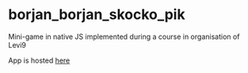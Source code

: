 # borjan_borjan_skocko_pik
Mini-game in native JS implemented during a course in organisation of Levi9

App is hosted [here](http://wwww.alas.matf.bg.ac.rs/~mi16077/mini_game)